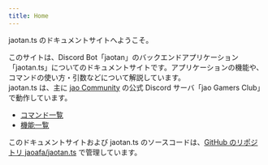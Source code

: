 ```yaml
---
title: Home
---
```


jaotan.ts のドキュメントサイトへようこそ。

このサイトは、Discord Bot「jaotan」のバックエンドアプリケーション「jaotan.ts」についてのドキュメントサイトです。アプリケーションの機能や、コマンドの使い方・引数などについて解説しています。  
jaotan.ts は、主に [jao Community](https://jaoafa.com) の公式 Discord サーバ「jao Gamers Club」で動作しています。

- [コマンド一覧](commands/)
- [機能一覧](features/)

このドキュメントサイトおよび jaotan.ts のソースコードは、[GitHub のリポジトリ jaoafa/jaotan.ts](https://github.com/jaoafa/jaotan.ts) で管理しています。
